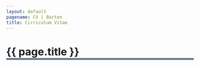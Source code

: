 ```yaml
---
layout: default
pagename: CV | Barton
title: Cirriculum Vitae
---
```

<h1 style="border-bottom: 5px solid #647889;">{{ page.title }}</h1>

<object src="https://seanlinnaeusbarton.github.io/cv/WebsiteCV.pdf" type="application/pdf" style="width:100%;height:100%;"></object>




